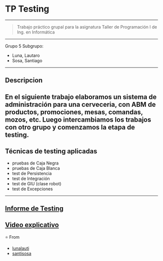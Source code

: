 # TP Testing
---
> Trabajo práctico grupal para la asignatura Taller de Programación I de Ing. en Informática
---
Grupo 5
Subgrupo:
- Luna, Lautaro
- Sosa, Santiago
---
Descripcion
---
En el siguiente trabajo elaboramos un sistema de administración para una cerveceria, con ABM de productos, promociones, mesas, comandas, mozos, etc. Luego intercambiamos los trabajos con otro grupo y comenzamos la etapa de testing.
---
Técnicas de testing aplicadas
---
- pruebas de Caja Negra
- pruebas de Caja Blanca
- test de Persistencia
- test de Integración
- test de GIU (clase robot)
- test de Excepciones
---
[Informe de Testing](https://github.com/lunalauti/Testing-Sistema-administracion-gastronomica/blob/main/Informe-%20TP%20Final%20-%20Taller%20de%20Programaci%C3%B3n%20I.pdf)
---
[Video explicativo](https://youtu.be/oxrWkaBpzio)
---
⭐️ From 
- [lunalauti](https://github.com/lunalauti)
- [santisosa](https://github.com/santisosa)

